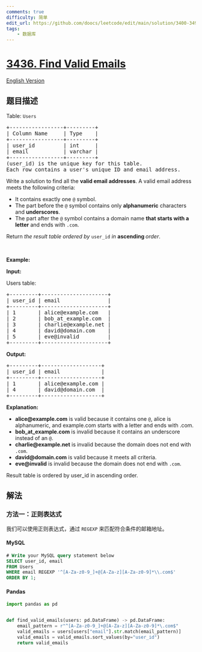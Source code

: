 ```yaml
---
comments: true
difficulty: 简单
edit_url: https://github.com/doocs/leetcode/edit/main/solution/3400-3499/3436.Find%20Valid%20Emails/README.md
tags:
    - 数据库
---
```


<!-- problem:start -->

# [3436. Find Valid Emails](https://leetcode.cn/problems/find-valid-emails)

[English Version](/solution/3400-3499/3436.Find%20Valid%20Emails/README_EN.md)

## 题目描述

<!-- description:start -->

<p>Table: <code>Users</code></p>

<pre>
+-----------------+---------+
| Column Name     | Type    |
+-----------------+---------+
| user_id         | int     |
| email           | varchar |
+-----------------+---------+
(user_id) is the unique key for this table.
Each row contains a user&#39;s unique ID and email address.
</pre>

<p>Write a solution to find all the <strong>valid email addresses</strong>. A valid email address meets the following criteria:</p>

<ul>
	<li>It contains exactly one <code>@</code> symbol.</li>
	<li>The part before the <code>@</code> symbol contains only <strong>alphanumeric</strong> characters and <strong>underscores</strong>.</li>
	<li>The part after the <code>@</code> symbol contains a domain name <strong>that starts with a letter</strong> and ends with <code>.com</code>.</li>
</ul>

<p>Return<em> the result table ordered by</em> <code>user_id</code> <em>in</em> <strong>ascending </strong><em>order</em>.</p>

<p>&nbsp;</p>
<p><strong class="example">Example:</strong></p>

<div class="example-block">
<p><strong>Input:</strong></p>

<p>Users table:</p>

<pre class="example-io">
+---------+---------------------+
| user_id | email               |
+---------+---------------------+
| 1       | alice@example.com   |
| 2       | bob_at_example.com  |
| 3       | charlie@example.net |
| 4       | david@domain.com    |
| 5       | eve@invalid         |
+---------+---------------------+
</pre>

<p><strong>Output:</strong></p>

<pre class="example-io">
+---------+-------------------+
| user_id | email             |
+---------+-------------------+
| 1       | alice@example.com |
| 4       | david@domain.com  |
+---------+-------------------+
</pre>

<p><strong>Explanation:</strong></p>

<ul>
	<li><strong>alice@example.com</strong> is valid because it contains one <code>@</code>, alice&nbsp;is alphanumeric, and example.com&nbsp;starts with a letter and ends with .com.</li>
	<li><strong>bob_at_example.com</strong> is invalid because it contains an underscore instead of an <code>@</code>.</li>
	<li><strong>charlie@example.net</strong> is invalid because the domain does not end with <code>.com</code>.</li>
	<li><strong>david@domain.com</strong> is valid because it meets all criteria.</li>
	<li><strong>eve@invalid</strong> is invalid because the domain does not end with <code>.com</code>.</li>
</ul>

<p>Result table is ordered by user_id in ascending order.</p>
</div>

<!-- description:end -->

## 解法

<!-- solution:start -->

### 方法一：正则表达式

我们可以使用正则表达式，通过 `REGEXP` 来匹配符合条件的邮箱地址。

<!-- tabs:start -->

#### MySQL

```sql
# Write your MySQL query statement below
SELECT user_id, email
FROM Users
WHERE email REGEXP '^[A-Za-z0-9_]+@[A-Za-z][A-Za-z0-9]*\\.com$'
ORDER BY 1;
```

#### Pandas

```python
import pandas as pd


def find_valid_emails(users: pd.DataFrame) -> pd.DataFrame:
    email_pattern = r"^[A-Za-z0-9_]+@[A-Za-z][A-Za-z0-9]*\.com$"
    valid_emails = users[users["email"].str.match(email_pattern)]
    valid_emails = valid_emails.sort_values(by="user_id")
    return valid_emails
```

<!-- tabs:end -->

<!-- solution:end -->

<!-- problem:end -->
